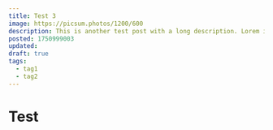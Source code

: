 ```yaml
---
title: Test 3
image: https://picsum.photos/1200/600
description: This is another test post with a long description. Lorem ipsum dolor sit amet, consectetur adipiscing elit. Sed euismod, nisl eget aliquam aliquet, nisl nisl aliquet nisl, eget aliquet nisl nisl eget nisl. Sed euismod, nisl eget aliquam aliquet, nisl nisl aliquet nisl, eget aliquet nisl nisl eget nisl.
posted: 1750999003
updated:
draft: true
tags:
  - tag1
  - tag2
---
```


# Test
